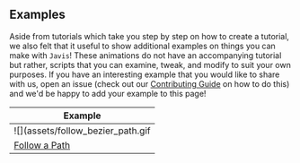## Examples

Aside from tutorials which take you step by step on how to create a tutorial, we also felt that it useful to show additional examples on things you can make with `Javis`!
These animations do not have an accompanying tutorial but rather, scripts that you can examine, tweak, and modify to suit your own purposes.
If you have an interesting example that you would like to share with us, open an issue (check out our [Contributing Guide](contributing.md) on how to do this) and we'd be happy to add your example to this page!

| Example                                                                                            |
|-------------------------------------------------------------------------------------------------------------------------------------------------------|
| ![](assets/follow\_bezier\_path.gif                                                                |
| [Follow a Path](https://github.com/Wikunia/Javis.jl/blob/master/examples/follow_path.jl) |
